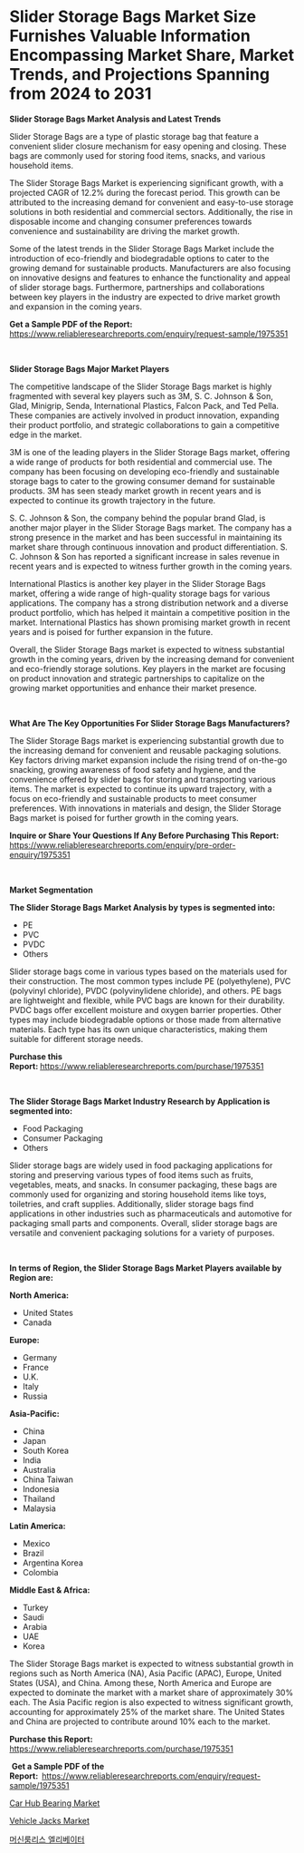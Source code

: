 <p><h1>Slider Storage Bags Market Size Furnishes Valuable Information Encompassing Market Share, Market Trends, and Projections Spanning from 2024 to 2031</h1></p><p><strong>Slider Storage Bags Market Analysis and Latest Trends</strong></p>
<p><p>Slider Storage Bags are a type of plastic storage bag that feature a convenient slider closure mechanism for easy opening and closing. These bags are commonly used for storing food items, snacks, and various household items.</p><p>The Slider Storage Bags Market is experiencing significant growth, with a projected CAGR of 12.2% during the forecast period. This growth can be attributed to the increasing demand for convenient and easy-to-use storage solutions in both residential and commercial sectors. Additionally, the rise in disposable income and changing consumer preferences towards convenience and sustainability are driving the market growth.</p><p>Some of the latest trends in the Slider Storage Bags Market include the introduction of eco-friendly and biodegradable options to cater to the growing demand for sustainable products. Manufacturers are also focusing on innovative designs and features to enhance the functionality and appeal of slider storage bags. Furthermore, partnerships and collaborations between key players in the industry are expected to drive market growth and expansion in the coming years.</p></p>
<p><strong>Get a Sample PDF of the Report:&nbsp;</strong> <a href="https://www.reliableresearchreports.com/enquiry/request-sample/1975351">https://www.reliableresearchreports.com/enquiry/request-sample/1975351</a></p>
<p>&nbsp;</p>
<p><strong>Slider Storage Bags Major Market Players</strong></p>
<p><p>The competitive landscape of the Slider Storage Bags market is highly fragmented with several key players such as 3M, S. C. Johnson & Son, Glad, Minigrip, Senda, International Plastics, Falcon Pack, and Ted Pella. These companies are actively involved in product innovation, expanding their product portfolio, and strategic collaborations to gain a competitive edge in the market.</p><p>3M is one of the leading players in the Slider Storage Bags market, offering a wide range of products for both residential and commercial use. The company has been focusing on developing eco-friendly and sustainable storage bags to cater to the growing consumer demand for sustainable products. 3M has seen steady market growth in recent years and is expected to continue its growth trajectory in the future.</p><p>S. C. Johnson & Son, the company behind the popular brand Glad, is another major player in the Slider Storage Bags market. The company has a strong presence in the market and has been successful in maintaining its market share through continuous innovation and product differentiation. S. C. Johnson & Son has reported a significant increase in sales revenue in recent years and is expected to witness further growth in the coming years.</p><p>International Plastics is another key player in the Slider Storage Bags market, offering a wide range of high-quality storage bags for various applications. The company has a strong distribution network and a diverse product portfolio, which has helped it maintain a competitive position in the market. International Plastics has shown promising market growth in recent years and is poised for further expansion in the future.</p><p>Overall, the Slider Storage Bags market is expected to witness substantial growth in the coming years, driven by the increasing demand for convenient and eco-friendly storage solutions. Key players in the market are focusing on product innovation and strategic partnerships to capitalize on the growing market opportunities and enhance their market presence.</p></p>
<p>&nbsp;</p>
<p><strong>What Are The Key Opportunities For Slider Storage Bags Manufacturers?</strong></p>
<p><p>The Slider Storage Bags market is experiencing substantial growth due to the increasing demand for convenient and reusable packaging solutions. Key factors driving market expansion include the rising trend of on-the-go snacking, growing awareness of food safety and hygiene, and the convenience offered by slider bags for storing and transporting various items. The market is expected to continue its upward trajectory, with a focus on eco-friendly and sustainable products to meet consumer preferences. With innovations in materials and design, the Slider Storage Bags market is poised for further growth in the coming years.</p></p>
<p><strong>Inquire or Share Your Questions If Any Before Purchasing This Report:</strong> <a href="https://www.reliableresearchreports.com/enquiry/pre-order-enquiry/1975351">https://www.reliableresearchreports.com/enquiry/pre-order-enquiry/1975351</a></p>
<p>&nbsp;</p>
<p><strong>Market Segmentation</strong></p>
<p><strong>The Slider Storage Bags Market Analysis by types is segmented into:</strong></p>
<p><ul><li>PE</li><li>PVC</li><li>PVDC</li><li>Others</li></ul></p>
<p><p>Slider storage bags come in various types based on the materials used for their construction. The most common types include PE (polyethylene), PVC (polyvinyl chloride), PVDC (polyvinylidene chloride), and others. PE bags are lightweight and flexible, while PVC bags are known for their durability. PVDC bags offer excellent moisture and oxygen barrier properties. Other types may include biodegradable options or those made from alternative materials. Each type has its own unique characteristics, making them suitable for different storage needs.</p></p>
<p><strong>Purchase this Report:&nbsp;</strong><a href="https://www.reliableresearchreports.com/purchase/1975351">https://www.reliableresearchreports.com/purchase/1975351</a></p>
<p>&nbsp;</p>
<p><strong>The Slider Storage Bags Market Industry Research by Application is segmented into:</strong></p>
<p><ul><li>Food Packaging</li><li>Consumer Packaging</li><li>Others</li></ul></p>
<p><p>Slider storage bags are widely used in food packaging applications for storing and preserving various types of food items such as fruits, vegetables, meats, and snacks. In consumer packaging, these bags are commonly used for organizing and storing household items like toys, toiletries, and craft supplies. Additionally, slider storage bags find applications in other industries such as pharmaceuticals and automotive for packaging small parts and components. Overall, slider storage bags are versatile and convenient packaging solutions for a variety of purposes.</p></p>
<p>&nbsp;</p>
<p><strong>In terms of Region, the Slider Storage Bags Market Players available by Region are:</strong></p>
<p>
    <p> <strong> North America: </strong>
        <ul>
            <li>United States</li>
            <li>Canada</li>
        </ul>
        </p> 
    <p> <strong> Europe: </strong>
        <ul>
            <li>Germany</li>
            <li>France</li>
            <li>U.K.</li>
            <li>Italy</li>
            <li>Russia</li>
        </ul>
        </p> 
    <p> <strong> Asia-Pacific: </strong>
        <ul>
            <li>China</li>
            <li>Japan</li>
            <li>South Korea</li>
            <li>India</li>
            <li>Australia</li>
            <li>China Taiwan</li>
            <li>Indonesia</li>
            <li>Thailand</li>
            <li>Malaysia</li>
        </ul>
        </p> 
    <p> <strong> Latin America: </strong>
        <ul>
            <li>Mexico</li>
            <li>Brazil</li>
            <li>Argentina Korea</li>
            <li>Colombia</li>
        </ul>
        </p> 
    <p> <strong> Middle East & Africa: </strong>
        <ul>
            <li>Turkey</li>
            <li>Saudi</li>
            <li>Arabia</li>
            <li>UAE</li>
            <li>Korea</li>
        </ul>
    </p>
    </p>
<p><p>The Slider Storage Bags market is expected to witness substantial growth in regions such as North America (NA), Asia Pacific (APAC), Europe, United States (USA), and China. Among these, North America and Europe are expected to dominate the market with a market share of approximately 30% each. The Asia Pacific region is also expected to witness significant growth, accounting for approximately 25% of the market share. The United States and China are projected to contribute around 10% each to the market.</p></p>
<p><strong>Purchase this Report: </strong><a href="https://www.reliableresearchreports.com/purchase/1975351">https://www.reliableresearchreports.com/purchase/1975351</a></p>
<p>&nbsp;<strong>Get a Sample PDF of the Report:&nbsp;&nbsp;</strong><a href="https://www.reliableresearchreports.com/enquiry/request-sample/1975351">https://www.reliableresearchreports.com/enquiry/request-sample/1975351</a></p>
<p><strong></strong></p>
<p><p><a href="https://military-diascia-e68.notion.site/Global-Car-Hub-Bearing-Market-Size-and-Market-Trends-Insights-and-Projections-from-2024-to-2031-9e548478a4b64c95b4a02f68ff672eac">Car Hub Bearing Market</a></p><p><a href="https://sudsy-motorcycle-bbc.notion.site/Vehicle-Jacks-Market-Size-Share-Trends-Analysis-Report-By-Application-Regional-Outlook-Competit-dab85a49b8394db581a44380499c33a9">Vehicle Jacks Market</a></p><p><a href="https://medium.com/@ethawolf/%EB%A8%B8%EC%8B%A0-%EB%A3%B8-%EB%A6%AC%EC%8A%A4-%EC%97%98%EB%A6%AC%EB%B2%A0%EC%9D%B4%ED%84%B0-%EC%8B%9C%EC%9E%A5-%EA%B7%9C%EB%AA%A8-%EB%B0%8F-%EC%8B%9C%EC%9E%A5-%EB%8F%99%ED%96%A5-%EC%A0%84%EB%B0%98%EC%A0%81%EC%9D%B8-%EC%82%B0%EC%97%85-%EA%B0%9C%EC%9A%94-2024%EB%85%84%EB%B6%80%ED%84%B0-2031%EB%85%84%EA%B9%8C%EC%A7%80-57800d00015f">머신룸리스 엘리베이터</a></p></p>